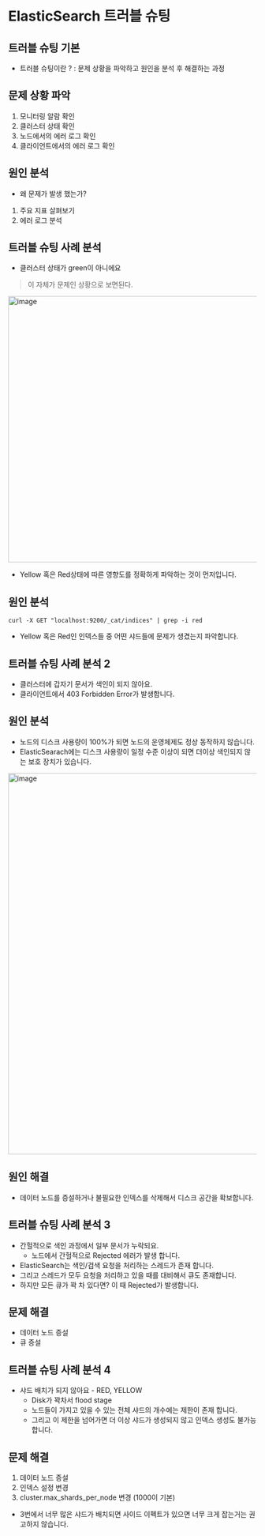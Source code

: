 # ElasticSearch 트러블 슈팅

## 트러블 슈팅 기본
+ 트러블 슈팅이란 ? : 문제 상황을 파악하고 원인을 분석 후 해결하는 과정

## 문제 상황 파악
1. 모니터링 알람 확인
2. 클러스터 상태 확인
3. 노드에서의 에러 로그 확인
4. 클라이언트에서의 에러 로그 확인

## 원인 분석
+ 왜 문제가 발생 했는가?
1. 주요 지표 살펴보기
2. 에러 로그 분석

## 트러블 슈팅 사례 분석
+ 클러스터 상태가 green이 아니에요

> 이 자체가 문제인 상황으로 보면된다.

<img width="539" alt="image" src="https://user-images.githubusercontent.com/49984996/218288326-8cf8f4d5-559d-4dab-80a1-8c94a653616c.png">

+ Yellow 혹은 Red상태에 따른 영향도를 정확하게 파악하는 것이 먼저입니다.

## 원인 분석
```
curl -X GET "localhost:9200/_cat/indices" | grep -i red
```

+ Yellow 혹은 Red인 인덱스들 중 어떤 샤드들에 문제가 생겼는지 파악합니다.

## 트러블 슈팅 사례 분석 2
+ 클러스터에 갑자기 문서가 색인이 되지 않아요.
+ 클라이언트에서 403 Forbidden Error가 발생합니다.

## 원인 분석
+ 노드의 디스크 사용량이 100%가 되면 노드의 운영체제도 정상 동작하지 않습니다.
+ ElasticSearach에는 디스크 사용량이 일정 수준 이상이 되면 더이상 색인되지 않는 보호 장치가 있습니다.

<img width="772" alt="image" src="https://user-images.githubusercontent.com/49984996/219390533-a7f2bd6f-27c7-40ed-aa06-d8c0d116372c.png">

## 원인 해결
+ 데이터 노드를 증설하거나 불필요한 인덱스를 삭제해서 디스크 공간을 확보합니다.

## 트러블 슈팅 사례 분석 3

+ 간헐적으로 색인 과정에서 일부 문서가 누락되요.
  - 노드에서 간헐적으로 Rejected 에러가 발생 합니다.
+ ElasticSearch는 색인/검색 요청을 처리하는 스레드가 존재 합니다.
+ 그리고 스레드가 모두 요청을 처리하고 있을 때를 대비해서 큐도 존재합니다.
+ 하지만 모든 큐가 꽉 차 있다면? 이 때 Rejected가 발생합니다.

## 문제 해결
+ 데이터 노드 증설
+ 큐 증설

## 트러블 슈팅 사례 분석 4
+ 샤드 배치가 되지 않아요 - RED, YELLOW
  - Disk가 꽉차서 flood stage
  - 노드들이 가지고 있을 수 있는 전체 샤드의 개수에는 제한이 존재 합니다.
  - 그리고 이 제한을 넘어가면 더 이상 샤드가 생성되지 않고 인덱스 생성도 불가능합니다.

## 문제 해결
1. 데이터 노드 증설
2. 인덱스 설정 변경
3. cluster.max_shards_per_node 변경 (1000이 기본)

+ 3번에서 너무 많은 샤드가 배치되면 사이드 이펙트가 있으면 너무 크게 잡는거는 권고하지 않습니다.

